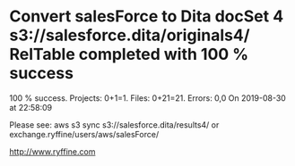 # Convert salesForce to Dita docSet 4 s3://salesforce.dita/originals4/ RelTable completed with 100 % success

100 % success. Projects: 0+1=1.  Files: 0+21=21. Errors: 0,0  On 2019-08-30 at 22:58:09



Please see: aws s3 sync s3://salesforce.dita/results4/ or exchange.ryffine/users/aws/salesForce/

http://www.ryffine.com
